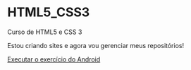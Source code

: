 # HTML5_CSS3
 Curso de HTML5 e CSS 3

Estou criando sites e agora vou gerenciar meus repositórios!

<a href="https://leonardororiztrue.github.io/HTML5_CSS3/Exercicios/d010/android.html">Executar o exercício do Android </a>